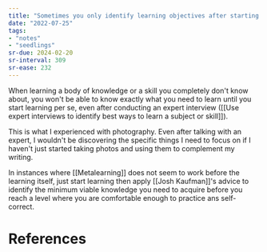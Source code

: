```yaml
---
title: "Sometimes you only identify learning objectives after starting to learn"
date: "2022-07-25"
tags:
- "notes"
- "seedlings"
sr-due: 2024-02-20
sr-interval: 309
sr-ease: 232
---
```


When learning a body of knowledge or a skill you completely don't know about, you won't be able to know exactly what you need to learn until you start learning per se, even after conducting an expert interview ([[Use expert interviews to identify best ways to learn a subject or skill]]).

This is what I experienced with photography. Even after talking with an expert, I wouldn't be discovering the specific things I need to focus on if I haven't just started taking photos and using them to complement my writing.

In instances where [[Metalearning]] does not seem to work before the learning itself, just start learning then apply [[Josh Kaufman]]'s advice to identify the minimum viable knowledge you need to acquire before you reach a level where you are comfortable enough to practice ans self-correct.

# References
